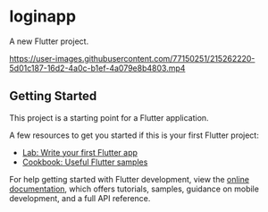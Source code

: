 # loginapp

A new Flutter project.

https://user-images.githubusercontent.com/77150251/215262220-5d01c187-16d2-4a0c-b1ef-4a079e8b4803.mp4

## Getting Started

This project is a starting point for a Flutter application.

A few resources to get you started if this is your first Flutter project:

- [Lab: Write your first Flutter app](https://docs.flutter.dev/get-started/codelab)
- [Cookbook: Useful Flutter samples](https://docs.flutter.dev/cookbook)

For help getting started with Flutter development, view the
[online documentation](https://docs.flutter.dev/), which offers tutorials,
samples, guidance on mobile development, and a full API reference.
